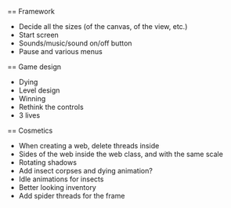 == Framework
- Decide all the sizes (of the canvas, of the view, etc.)
- Start screen
- Sounds/music/sound on/off button
- Pause and various menus

== Game design
- Dying
- Level design
- Winning
- Rethink the controls
- 3 lives

== Cosmetics
- When creating a web, delete threads inside
- Sides of the web inside the web class, and with the same scale
- Rotating shadows
- Add insect corpses and dying animation?
- Idle animations for insects
- Better looking inventory
- Add spider threads for the frame
